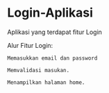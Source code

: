 # Login-Aplikasi
Aplikasi yang terdapat fitur Login

Alur Fitur Login:

    Memasukkan email dan password

    Memvalidasi masukan.

    Menampilkan halaman home.
